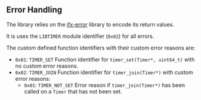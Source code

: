 ## Error Handling

The library relies on the [ifx-error](https://bitbucket.vih.infineon.com/projects/V2XSYS/repos/hsw-ifx-error/browse) library to encode its return values.

It is uses the `LIBTIMER` module identifier (`0x02`) for all errors.

The custom defined function identifiers with their custom error reasons are:

* `0x01`: `TIMER_SET`
    Function identifier for `timer_set(Timer*, uint64_t)` with no custom error reasons.
* `0x02`: `TIMER_JOIN`
    Function identifier for `timer_join(Timer*)` with custom error reasons:
    * `0x01`: `TIMER_NOT_SET`
        Error reason if `timer_join(Timer*)` has been called on a `Timer` that has not been set.
